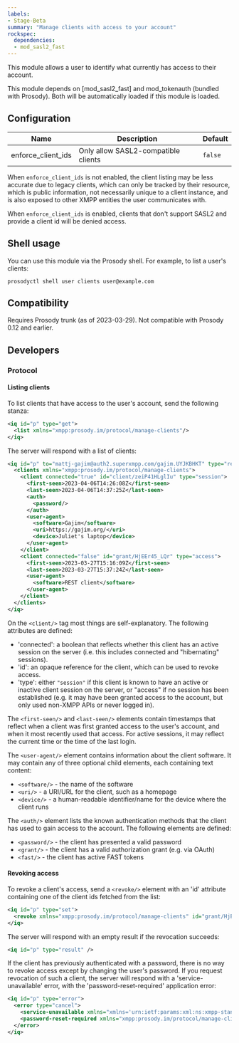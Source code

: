 ```yaml
---
labels:
- Stage-Beta
summary: "Manage clients with access to your account"
rockspec:
  dependencies:
  - mod_sasl2_fast
---
```


This module allows a user to identify what currently has access to their
account.

This module depends on [mod_sasl2_fast] and mod_tokenauth (bundled with
Prosody). Both will be automatically loaded if this module is loaded.

## Configuration

| Name                      | Description                                            | Default         |
|---------------------------|--------------------------------------------------------|-----------------|
| enforce_client_ids        | Only allow SASL2-compatible clients                    | `false`         |

When `enforce_client_ids` is not enabled, the client listing may be less accurate due to legacy clients,
which can only be tracked by their resource, which is public information, not necessarily unique to a
client instance, and is also exposed to other XMPP entities the user communicates with.

When `enforce_client_ids` is enabled, clients that don't support SASL2 and provide a client id will be
denied access.

## Shell usage

You can use this module via the Prosody shell. For example, to list a user's
clients:

```shell
prosodyctl shell user clients user@example.com
```

## Compatibility

Requires Prosody trunk (as of 2023-03-29). Not compatible with Prosody 0.12
and earlier.

## Developers

### Protocol

#### Listing clients

To list clients that have access to the user's account, send the following
stanza:

```xml
<iq id="p" type="get">
  <list xmlns="xmpp:prosody.im/protocol/manage-clients"/>
</iq>
```

The server will respond with a list of clients:

```xml
<iq id="p" to="mattj-gajim@auth2.superxmpp.com/gajim.UYJKBHKT" type="result" xmlns="jabber:client">
  <clients xmlns="xmpp:prosody.im/protocol/manage-clients">
    <client connected="true" id="client/zeiP41HLglIu" type="session">
      <first-seen>2023-04-06T14:26:08Z</first-seen>
      <last-seen>2023-04-06T14:37:25Z</last-seen>
      <auth>
        <password/>
      </auth>
      <user-agent>
        <software>Gajim</software>
        <uri>https://gajim.org/</uri>
        <device>Juliet's laptop</device>
      </user-agent>
    </client>
    <client connected="false" id="grant/HjEEr45_LQr" type="access">
      <first-seen>2023-03-27T15:16:09Z</first-seen>
      <last-seen>2023-03-27T15:37:24Z</last-seen>
      <user-agent>
        <software>REST client</software>
      </user-agent>
    </client>
  </clients>
</iq>
```

On the `<client/>` tag most things are self-explanatory. The following attributes
are defined:

- 'connected': a boolean that reflects whether this client has an active session
on the server (i.e. this includes connected and "hibernating" sessions).
- 'id': an opaque reference for the client, which can be used to revoke access.
- 'type': either `"session"` if this client is known to have an active or inactive
  client session on the server, or "access" if no session has been established (e.g.
  it may have been granted access to the account, but only used non-XMPP APIs or
  never logged in).

The `<first-seen/>` and `<last-seen/>` elements contain timestamps that reflect
when a client was first granted access to the user's account, and when it most
recently used that access. For active sessions, it may reflect the current
time or the time of the last login.

The `<user-agent/>` element contains information about the client software. It
may contain any of three optional child elements, each containing text content:

- `<software/>` - the name of the software
- `<uri/>` - a URI/URL for the client, such as a homepage
- `<device/>` - a human-readable identifier/name for the device where the client
  runs

The `<auth/>` element lists the known authentication methods that the client
has used to gain access to the account. The following elements are defined:

- `<password/>` - the client has presented a valid password
- `<grant/>` - the client has a valid authorization grant (e.g. via OAuth)
- `<fast/>` - the client has active FAST tokens

#### Revoking access

To revoke a client's access, send a `<revoke/>` element with an 'id' attribute
containing one of the client ids fetched from the list:

```xml
<iq id="p" type="set">
  <revoke xmlns="xmpp:prosody.im/protocol/manage-clients" id="grant/HjEEr45_LQr" />
</iq>
```

The server will respond with an empty result if the revocation succeeds:

```xml
<iq id="p" type="result" />
```

If the client has previously authenticated with a password, there is no way to
revoke access except by changing the user's password. If you request
revocation of such a client, the server will respond with a 'service-unavailable'
error, with the 'password-reset-required' application error:

```xml
<iq id="p" type="error">
  <error type="cancel">
    <service-unavailable xmlns="xmlns='urn:ietf:params:xml:ns:xmpp-stanzas'">
    <password-reset-required xmlns="xmpp:prosody.im/protocol/manage-clients"/>
  </error>
</iq>
```
